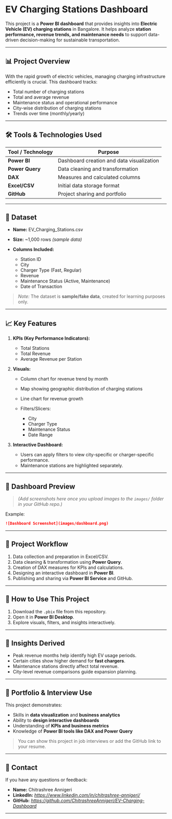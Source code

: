 # **EV Charging Stations Dashboard**

This project is a **Power BI dashboard** that provides insights into **Electric Vehicle (EV) charging stations** in Bangalore.
It helps analyze **station performance, revenue trends, and maintenance needs** to support data-driven decision-making for sustainable transportation.

---

## **📊 Project Overview**

With the rapid growth of electric vehicles, managing charging infrastructure efficiently is crucial.
This dashboard tracks:

* Total number of charging stations
* Total and average revenue
* Maintenance status and operational performance
* City-wise distribution of charging stations
* Trends over time (monthly/yearly)

---

## **🛠️ Tools & Technologies Used**

| Tool / Technology | Purpose                                   |
| ----------------- | ----------------------------------------- |
| **Power BI**      | Dashboard creation and data visualization |
| **Power Query**   | Data cleaning and transformation          |
| **DAX**           | Measures and calculated columns           |
| **Excel/CSV**     | Initial data storage format               |
| **GitHub**        | Project sharing and portfolio             |

---

## **📂 Dataset**

* **Name:** EV\_Charging\_Stations.csv
* **Size:** \~1,000 rows *(sample data)*
* **Columns Included:**

  * Station ID
  * City
  * Charger Type (Fast, Regular)
  * Revenue
  * Maintenance Status (Active, Maintenance)
  * Date of Transaction

> *Note:* The dataset is **sample/fake data**, created for learning purposes only.

---

## **📈 Key Features**

1. **KPIs (Key Performance Indicators):**

   * Total Stations
   * Total Revenue
   * Average Revenue per Station

2. **Visuals:**

   * Column chart for revenue trend by month
   * Map showing geographic distribution of charging stations
   * Line chart for revenue growth
   * Filters/Slicers:

     * City
     * Charger Type
     * Maintenance Status
     * Date Range

3. **Interactive Dashboard:**

   * Users can apply filters to view city-specific or charger-specific performance.
   * Maintenance stations are highlighted separately.

---

## **📸 Dashboard Preview**

> *(Add screenshots here once you upload images to the `images/` folder in your GitHub repo.)*

Example:

```markdown
![Dashboard Screenshot](images/dashboard.png)
```

---

## **📑 Project Workflow**

1. Data collection and preparation in Excel/CSV.
2. Data cleaning & transformation using **Power Query**.
3. Creation of DAX measures for KPIs and calculations.
4. Designing an interactive dashboard in **Power BI**.
5. Publishing and sharing via **Power BI Service** and GitHub.

---

## **🚀 How to Use This Project**

1. Download the `.pbix` file from this repository.
2. Open it in **Power BI Desktop**.
3. Explore visuals, filters, and insights interactively.

---

## **📢 Insights Derived**

* Peak revenue months help identify high EV usage periods.
* Certain cities show higher demand for **fast chargers**.
* Maintenance stations directly affect total revenue.
* City-level revenue comparisons guide expansion planning.

---

## **💼 Portfolio & Interview Use**

This project demonstrates:

* Skills in **data visualization** and **business analytics**
* Ability to **design interactive dashboards**
* Understanding of **KPIs and business metrics**
* Knowledge of **Power BI tools like DAX and Power Query**

> You can show this project in job interviews or add the GitHub link to your resume.

---

## **📧 Contact**

If you have any questions or feedback:

* **Name:** Chitrashree Annigeri
* **LinkedIn:** *https://www.linkedin.com/in/chitrashree-annigeri/*
* **GitHub:** *https://github.com/ChitrashreeAnnigeri/EV-Charging-Dashboard*

---
